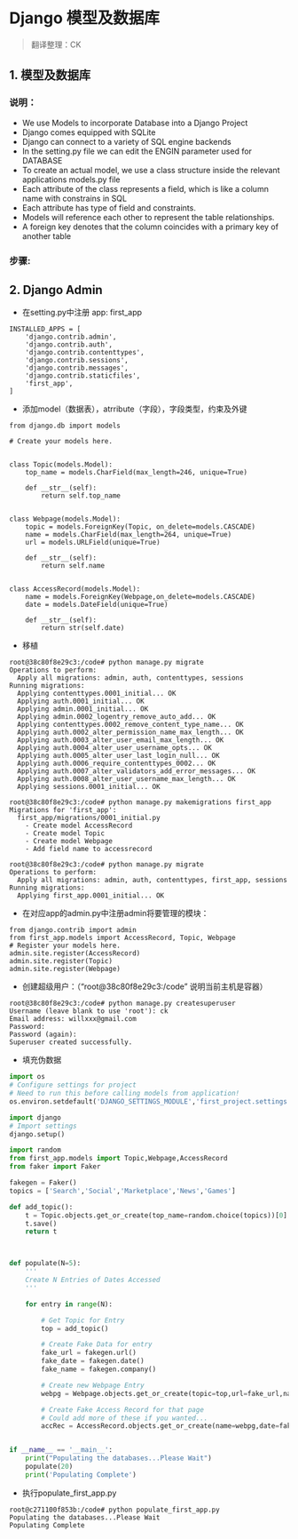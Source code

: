 # Django 模型及数据库

> 翻译整理：CK

## 1. 模型及数据库

### 说明：

* We use Models to incorporate Database into a Django Project
* Django comes equipped with SQLite
* Django can connect to a variety of SQL engine backends
* In the setting.py file we can edit the ENGIN parameter used for DATABASE
* To create an actual model, we use a class structure inside the relevant applications models.py file
* Each attribute of the class represents a field, which is like a column name with constrains in SQL
* Each attribute has type of field and constraints.
* Models will reference each other to represent the table relationships.
* A foreign key denotes that the column coincides with a primary key of another table

### 步骤:

## 2. Django Admin

* 在setting.py中注册 app: first\_app

```
INSTALLED_APPS = [
    'django.contrib.admin',
    'django.contrib.auth',
    'django.contrib.contenttypes',
    'django.contrib.sessions',
    'django.contrib.messages',
    'django.contrib.staticfiles',
    'first_app',
]
```

* 添加model（数据表），atrribute（字段），字段类型，约束及外键

```
from django.db import models

# Create your models here.


class Topic(models.Model):
    top_name = models.CharField(max_length=246, unique=True)

    def __str__(self):
        return self.top_name


class Webpage(models.Model):
    topic = models.ForeignKey(Topic, on_delete=models.CASCADE)
    name = models.CharField(max_length=264, unique=True)
    url = models.URLField(unique=True)

    def __str__(self):
        return self.name


class AccessRecord(models.Model):
    name = models.ForeignKey(Webpage,on_delete=models.CASCADE)
    date = models.DateField(unique=True)

    def __str__(self):
        return str(self.date)
```

* 移植

```
root@38c80f8e29c3:/code# python manage.py migrate
Operations to perform:
  Apply all migrations: admin, auth, contenttypes, sessions
Running migrations:
  Applying contenttypes.0001_initial... OK
  Applying auth.0001_initial... OK
  Applying admin.0001_initial... OK
  Applying admin.0002_logentry_remove_auto_add... OK
  Applying contenttypes.0002_remove_content_type_name... OK
  Applying auth.0002_alter_permission_name_max_length... OK
  Applying auth.0003_alter_user_email_max_length... OK
  Applying auth.0004_alter_user_username_opts... OK
  Applying auth.0005_alter_user_last_login_null... OK
  Applying auth.0006_require_contenttypes_0002... OK
  Applying auth.0007_alter_validators_add_error_messages... OK
  Applying auth.0008_alter_user_username_max_length... OK
  Applying sessions.0001_initial... OK
```

```
root@38c80f8e29c3:/code# python manage.py makemigrations first_app
Migrations for 'first_app':
  first_app/migrations/0001_initial.py
    - Create model AccessRecord
    - Create model Topic
    - Create model Webpage
    - Add field name to accessrecord
```

```
root@38c80f8e29c3:/code# python manage.py migrate
Operations to perform:
  Apply all migrations: admin, auth, contenttypes, first_app, sessions
Running migrations:
  Applying first_app.0001_initial... OK
```

* 在对应app的admin.py中注册admin将要管理的模块：

```
from django.contrib import admin
from first_app.models import AccessRecord, Topic, Webpage
# Register your models here.
admin.site.register(AccessRecord)
admin.site.register(Topic)
admin.site.register(Webpage)
```

* 创建超级用户：（“root@38c80f8e29c3:/code” 说明当前主机是容器）

```
root@38c80f8e29c3:/code# python manage.py createsuperuser
Username (leave blank to use 'root'): ck
Email address: willxxx@gmail.com
Password:
Password (again):
Superuser created successfully.
```

* 填充伪数据

```py
import os
# Configure settings for project
# Need to run this before calling models from application!
os.environ.setdefault('DJANGO_SETTINGS_MODULE','first_project.settings')

import django
# Import settings
django.setup()

import random
from first_app.models import Topic,Webpage,AccessRecord
from faker import Faker

fakegen = Faker()
topics = ['Search','Social','Marketplace','News','Games']

def add_topic():
    t = Topic.objects.get_or_create(top_name=random.choice(topics))[0]
    t.save()
    return t



def populate(N=5):
    '''
    Create N Entries of Dates Accessed
    '''

    for entry in range(N):

        # Get Topic for Entry
        top = add_topic()

        # Create Fake Data for entry
        fake_url = fakegen.url()
        fake_date = fakegen.date()
        fake_name = fakegen.company()

        # Create new Webpage Entry
        webpg = Webpage.objects.get_or_create(topic=top,url=fake_url,name=fake_name)[0]

        # Create Fake Access Record for that page
        # Could add more of these if you wanted...
        accRec = AccessRecord.objects.get_or_create(name=webpg,date=fake_date)[0]


if __name__ == '__main__':
    print("Populating the databases...Please Wait")
    populate(20)
    print('Populating Complete')
```

* 执行populate\_first\_app.py

```
root@c271100f853b:/code# python populate_first_app.py
Populating the databases...Please Wait
Populating Complete
```


